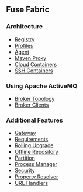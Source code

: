## Fuse Fabric

### Architecture

* <a href="registry" file-extension="md">Registry</a>
*  <a href="profiles" file-extension="md">Profiles</a>
*  <a href="agent" file-extension="md">Agent</a>
*  <a href="mavenProxy" file-extension="md">Maven Proxy</a>
*  <a href="cloudContainers" file-extension="md">Cloud Containers</a>
*  <a href="sshContainers" file-extension="md">SSH Containers</a>

### Using Apache ActiveMQ

*  <a href="brokerTopology" file-extension="md">Broker Topology</a>
*  <a href="brokerClients" file-extension="md">Broker Clients</a>

### Additional Features

*  <a href="gateway" file-extension="md">Gateway</a>
*  <a href="requirements" file-extension="md">Requirements</a>
*  <a href="rollingUpgrade" file-extension="md">Rolling Upgrade</a>
*  <a href="offlineRepo" file-extension="md">Offline Repository</a>
*  <a href="partition" file-extension="md">Partition</a>
*  <a href="processManager" file-extension="md">Process Manager</a>
*  <a href="security" file-extension="md">Security</a>
*  <a href="propertyResolver" file-extension="md">Property Resolver</a>
*  <a href="urlHandlers" file-extension="md">URL Handlers</a>
